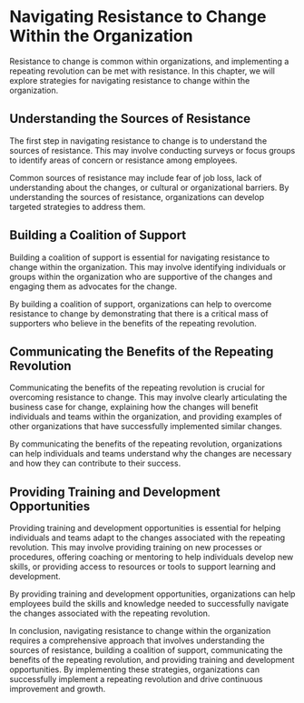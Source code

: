 Navigating Resistance to Change Within the Organization
=================================================================================================================

Resistance to change is common within organizations, and implementing a repeating revolution can be met with resistance. In this chapter, we will explore strategies for navigating resistance to change within the organization.

Understanding the Sources of Resistance
---------------------------------------

The first step in navigating resistance to change is to understand the sources of resistance. This may involve conducting surveys or focus groups to identify areas of concern or resistance among employees.

Common sources of resistance may include fear of job loss, lack of understanding about the changes, or cultural or organizational barriers. By understanding the sources of resistance, organizations can develop targeted strategies to address them.

Building a Coalition of Support
-------------------------------

Building a coalition of support is essential for navigating resistance to change within the organization. This may involve identifying individuals or groups within the organization who are supportive of the changes and engaging them as advocates for the change.

By building a coalition of support, organizations can help to overcome resistance to change by demonstrating that there is a critical mass of supporters who believe in the benefits of the repeating revolution.

Communicating the Benefits of the Repeating Revolution
------------------------------------------------------

Communicating the benefits of the repeating revolution is crucial for overcoming resistance to change. This may involve clearly articulating the business case for change, explaining how the changes will benefit individuals and teams within the organization, and providing examples of other organizations that have successfully implemented similar changes.

By communicating the benefits of the repeating revolution, organizations can help individuals and teams understand why the changes are necessary and how they can contribute to their success.

Providing Training and Development Opportunities
------------------------------------------------

Providing training and development opportunities is essential for helping individuals and teams adapt to the changes associated with the repeating revolution. This may involve providing training on new processes or procedures, offering coaching or mentoring to help individuals develop new skills, or providing access to resources or tools to support learning and development.

By providing training and development opportunities, organizations can help employees build the skills and knowledge needed to successfully navigate the changes associated with the repeating revolution.

In conclusion, navigating resistance to change within the organization requires a comprehensive approach that involves understanding the sources of resistance, building a coalition of support, communicating the benefits of the repeating revolution, and providing training and development opportunities. By implementing these strategies, organizations can successfully implement a repeating revolution and drive continuous improvement and growth.
